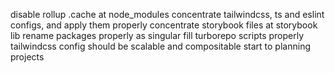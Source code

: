 disable rollup .cache at node_modules
concentrate tailwindcss, ts and eslint configs, and apply them properly
concentrate storybook files at storybook lib
rename packages properly as singular
fill turborepo scripts properly
tailwindcss config should be scalable and compositable
start to planning projects
